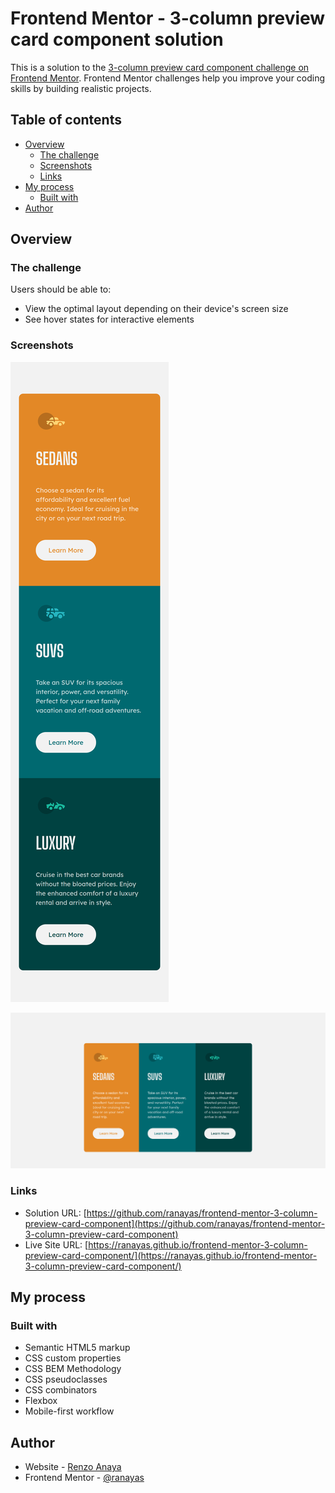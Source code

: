 # Frontend Mentor - 3-column preview card component solution

This is a solution to the [3-column preview card component challenge on Frontend Mentor](https://www.frontendmentor.io/challenges/3column-preview-card-component-pH92eAR2-). Frontend Mentor challenges help you improve your coding skills by building realistic projects. 

## Table of contents

- [Overview](#overview)
  - [The challenge](#the-challenge)
  - [Screenshots](#screenshots)
  - [Links](#links)
- [My process](#my-process)
  - [Built with](#built-with)
- [Author](#author)

## Overview

### The challenge

Users should be able to:

- View the optimal layout depending on their device's screen size
- See hover states for interactive elements

### Screenshots

![](./screenshots/mobile-screenshot.png)

![](./screenshots/tablet-screenshot.png)

### Links

- Solution URL: [https://github.com/ranayas/frontend-mentor-3-column-preview-card-component](https://github.com/ranayas/frontend-mentor-3-column-preview-card-component)
- Live Site URL: [https://ranayas.github.io/frontend-mentor-3-column-preview-card-component/](https://ranayas.github.io/frontend-mentor-3-column-preview-card-component/)

## My process

### Built with

- Semantic HTML5 markup
- CSS custom properties
- CSS BEM Methodology
- CSS pseudoclasses
- CSS combinators
- Flexbox
- Mobile-first workflow

## Author

- Website - [Renzo Anaya](https://ranayas.github.io/)
- Frontend Mentor - [@ranayas](https://www.frontendmentor.io/profile/ranayas)
